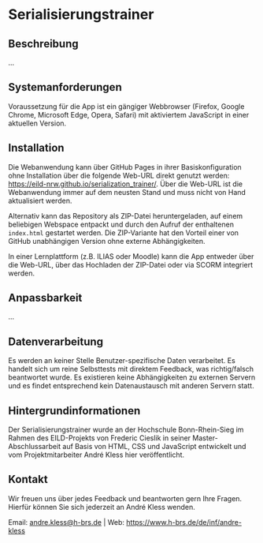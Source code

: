 # Serialisierungstrainer

## Beschreibung
...

## Systemanforderungen
Voraussetzung für die App ist ein gängiger Webbrowser (Firefox, Google Chrome, Microsoft Edge, Opera, Safari) mit aktiviertem JavaScript in einer aktuellen Version.

## Installation
Die Webanwendung kann über GitHub Pages in ihrer Basiskonfiguration ohne Installation über die folgende Web-URL direkt genutzt werden: https://eild-nrw.github.io/serialization_trainer/.
Über die Web-URL ist die Webanwendung immer auf dem neusten Stand und muss nicht von Hand aktualisiert werden.

Alternativ kann das Repository als ZIP-Datei heruntergeladen, auf einem beliebigen Webspace entpackt und durch den Aufruf der enthaltenen `index.html` gestartet werden.
Die ZIP-Variante hat den Vorteil einer von GitHub unabhängigen Version ohne externe Abhängigkeiten.

In einer Lernplattform (z.B. ILIAS oder Moodle) kann die App entweder über die Web-URL, über das Hochladen der ZIP-Datei oder via SCORM integriert werden.

## Anpassbarkeit
...

## Datenverarbeitung
Es werden an keiner Stelle Benutzer-spezifische Daten verarbeitet. Es handelt sich um reine Selbsttests mit direktem Feedback, was richtig/falsch beantwortet wurde. Es existieren keine Abhängigkeiten zu externen Servern und es findet entsprechend kein Datenaustausch mit anderen Servern statt.

## Hintergrundinformationen
Der Serialisierungstrainer wurde an der Hochschule Bonn-Rhein-Sieg im Rahmen des EILD-Projekts von Frederic Cieslik in seiner Master-Abschlussarbeit auf Basis von HTML, CSS und JavaScript entwickelt und vom Projektmitarbeiter André Kless hier veröffentlicht.

## Kontakt
Wir freuen uns über jedes Feedback und beantworten gern Ihre Fragen. Hierfür können Sie sich jederzeit an André Kless wenden.

Email: andre.kless@h-brs.de | Web: https://www.h-brs.de/de/inf/andre-kless
